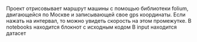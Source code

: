 Проект отрисовывает маршрут машины с помощью библиотеки folium, двигающейся по Москве и записывающей свое gps координаты. Если нажать на интервал, то можно увидеть скорость на этом промежутке.
В notebooks находится блокнот с исходным кодом
В input находится датасет
